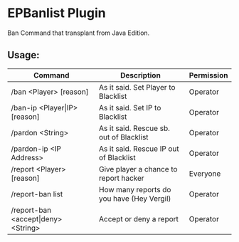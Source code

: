 # EPBanlist Plugin

Ban Command that transplant from Java Edition.

## Usage:

| Command                                 | Description                               | Permission |
| --------------------------------------- | ----------------------------------------- | ---------- |
| /ban \<Player\> \[reason\]              | As it said. Set Player to Blacklist       | Operator   |
| /ban-ip \<Player\|IP\> \[reason\]       | As it said. Set IP to Blacklist           | Operator   |
| /pardon \<String\>                      | As it said. Rescue sb. out of Blacklist   | Operator   |
| /pardon-ip \<IP Address\>               | As it said. Rescue IP out of Blacklist    | Operator   |   
| /report \<Player\> \[reason\]           | Give player a chance to report hacker     | Everyone   |
| /report-ban list                        | How many reports do you have (Hey Vergil) | Operator   |
| /report-ban \<accept\|deny\> \<String\> | Accept or deny a report                   | Operator   |

